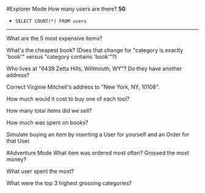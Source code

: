 #Explorer Mode
How many users are there? **50**
-    `SELECT COUNT(*) FROM users`
---
What are the 5 most expensive items?

What's the cheapest book? (Does that change for "category is exactly 'book'" versus "category contains 'book'"?)

Who lives at "6439 Zetta Hills, Willmouth, WY"? Do they have another address?

Correct Virginie Mitchell's address to "New York, NY, 10108".

How much would it cost to buy one of each tool?

How many total items did we sell?

How much was spent on books?

Simulate buying an item by inserting a User for yourself and an Order for that User.

#Adventure Mode
What item was ordered most often? Grossed the most money?

What user spent the most?

What were the top 3 highest grossing categories?
